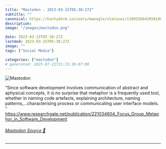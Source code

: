 ```yaml
---
title: "Mastodon - 2023-03-15T05:38:27Z"
subtitle: ""
canonical: https://hachyderm.io/users/mweagle/statuses/110025684285810079
description:
image: "/images/mastodon.png"

date: 2023-03-15T05:38:27Z
lastmod: 2023-03-15T05:38:27Z
image: ""
tags: ["Social Media"]

categories: ["mastodon"]
# generated: 2025-07-21T21:15:38-07:00
---
```

![Mastodon](/images/mastodon.png)

<p>“Since software development involves communication of abstract and aphysical concepts, it is no surprise that metaphor is a frequently used tool, whether in naming code artefacts, explaining architecture, naming patterns,…characterising process or communicating user interface models. “<br /><a href="https://www.researchgate.net/publication/221034604_Focus_Group_Metaphor_in_Software_Development" target="_blank" rel="nofollow noopener noreferrer" translate="no"><span class="invisible">https://www.</span><span class="ellipsis">researchgate.net/publication/2</span><span class="invisible">21034604_Focus_Group_Metaphor_in_Software_Development</span></a></p>


###### [Mastodon Source 🐘](https://hachyderm.io/@mweagle/110025684285810079)

___
